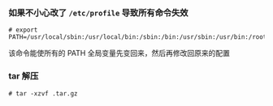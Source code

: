 ### 如果不小心改了 `/etc/profile` 导致所有命令失效

```
# export PATH=/usr/local/sbin:/usr/local/bin:/sbin:/bin:/usr/sbin:/usr/bin:/root/bin
```

该命令能使所有的 PATH 全局变量先变回来，然后再修改回原来的配置

### tar 解压

```
# tar -xzvf .tar.gz
```
